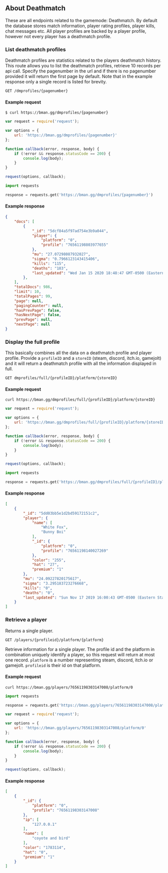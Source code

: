## About Deathmatch

These are all endpoints related to the gamemode: Deathmatch. By default the database stores match information, player rating profiles, player kills, chat messages etc. All player profiles are backed by a player profile, however not every player has a deathmatch profile.

### List deathmatch profiles

Deathmatch profiles are statistics related to the players deathmatch history. This route allows you to list the deathmatch profiles, retrieve 10 records per api call. Specify the pagenumber in the url and if there is no pagenumber provided it will return the first page by default. Note that in the example response only a single record is listed for brevity.

```endpoint
GET /dmprofiles/{pagenumber}
```

#### Example request

```curl
$ curl https://bman.gg/dmprofiles/{pagenumber}
```

```javascript
var request = require('request');

var options = {
    url: 'https://bman.gg/dmprofiles/{pagenumber}'
};

function callback(error, response, body) {
    if (!error && response.statusCode == 200) {
        console.log(body);
    }
}

request(options, callback);
```

```python
import requests

response = requests.get('https://bman.gg/dmprofiles/{pagenumber}')
```

#### Example response

```json
{
    "docs": [
        {
            "_id": "5dcf84a5f97ad754e3b9a044",
            "player": {
                "platform": "0",
                "profile": "76561198803977655"
            },
            "mu": "27.07298087932027",
            "sigma": "0.7966123143415406",
            "kills": "115",
            "deaths": "103",
            "last_updated": "Wed Jan 15 2020 18:48:47 GMT-0500 (Eastern Standard Time)"
        },
    ],
    "totalDocs": 986,
    "limit": 10,
    "totalPages": 99,
    "page": null,
    "pagingCounter": null,
    "hasPrevPage": false,
    "hasNextPage": false,
    "prevPage": null,
    "nextPage": null
}
```

### Display the full profile

This basically combines all the data on a deathmatch profile and player profile. Provide a `profileID` and a `storeID` (steam, discord, itch.io, gamejolt) and it will return a deathmatch profile with all the information displayed in full.

```endpoint
GET dmprofiles/full/{profileID}/platform/{storeID}
```

#### Example request

```curl
curl https://bman.gg/dmprofiles/full/{profileID}/platform/{storeID}
```


```javascript
var request = require('request');

var options = {
    url: 'https://bman.gg/dmprofiles/full/{profileID}/platform/{storeID}'
};

function callback(error, response, body) {
    if (!error && response.statusCode == 200) {
        console.log(body);
    }
}

request(options, callback);
```

```python
import requests

response = requests.get('https://bman.gg/dmprofiles/full/{profileID}/platform/{storeID}')
```

#### Example response

```json
[
    {
        "_id": "5dd03bb5e1d2bd59172151c2",
        "player": {
            "name": [
                "White Fox",
                "Bunny Boi"
            ],
            "_id": {
                "platform": "0",
                "profile": "76561198140027269"
            },
            "color": "255",
            "hat": "27",
            "premium": "1"
        },
        "mu": "24.09227820175617",
        "sigma": "3.295183723276668",
        "kills": "0",
        "deaths": "0",
        "last_updated": "Sun Nov 17 2019 16:00:43 GMT-0500 (Eastern Standard Time)"
    }
]
```

### Retrieve a player

Returns a single player.

```endpoint
GET /players/{profileid}/platform/{platform}
```

Retrieve information for a single player. The profile id and the platform in combination uniquely identify a player, so this request will return at most one record. `platform` is a number representing steam, discord, itch.io or gamejolt. `profileid` is their id on that platform.

#### Example request

```curl
curl https://bman.gg/players/76561198303147008/platform/0
```


```python
import requests

response = requests.get('https://bman.gg/players/76561198303147008/platform/0')
```

```javascript
var request = require('request');

var options = {
    url: 'https://bman.gg/players/76561198303147008/platform/0'
};

function callback(error, response, body) {
    if (!error && response.statusCode == 200) {
        console.log(body);
    }
}

request(options, callback);
```

#### Example response

```json
[
    {
        "_id": {
            "platform": "0",
            "profile": "76561198303147008"
        },
        "ip": [
            "127.0.0.1"
        ],
        "name": [
            "coyote and bird"
        ],
        "color": "1783114",
        "hat": "0",
        "premium": "1"
    }
]
```
